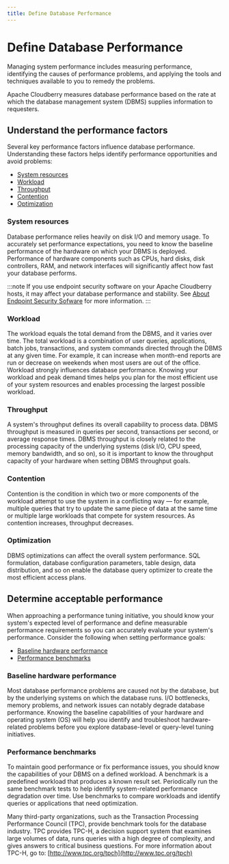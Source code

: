 ```yaml
---
title: Define Database Performance
---
```


# Define Database Performance

Managing system performance includes measuring performance, identifying the causes of performance problems, and applying the tools and techniques available to you to remedy the problems.

Apache Cloudberry measures database performance based on the rate at which the database management system (DBMS) supplies information to requesters.

## Understand the performance factors

Several key performance factors influence database performance. Understanding these factors helps identify performance opportunities and avoid problems:

- [System resources](#system-resources)
- [Workload](#workload)
- [Throughput](#throughput)
- [Contention](#contention)
- [Optimization](#optimization)

### System resources

Database performance relies heavily on disk I/O and memory usage. To accurately set performance expectations, you need to know the baseline performance of the hardware on which your DBMS is deployed. Performance of hardware components such as CPUs, hard disks, disk controllers, RAM, and network interfaces will significantly affect how fast your database performs.

:::note
If you use endpoint security software on your Apache Cloudberry hosts, it may affect your database performance and stability. See [About Endpoint Security Sofware](../security/index.md#about-endpoint-security-software) for more information.
:::

### Workload

The workload equals the total demand from the DBMS, and it varies over time. The total workload is a combination of user queries, applications, batch jobs, transactions, and system commands directed through the DBMS at any given time. For example, it can increase when month-end reports are run or decrease on weekends when most users are out of the office. Workload strongly influences database performance. Knowing your workload and peak demand times helps you plan for the most efficient use of your system resources and enables processing the largest possible workload.

### Throughput

A system's throughput defines its overall capability to process data. DBMS throughput is measured in queries per second, transactions per second, or average response times. DBMS throughput is closely related to the processing capacity of the underlying systems (disk I/O, CPU speed, memory bandwidth, and so on), so it is important to know the throughput capacity of your hardware when setting DBMS throughput goals.

### Contention

Contention is the condition in which two or more components of the workload attempt to use the system in a conflicting way — for example, multiple queries that try to update the same piece of data at the same time or multiple large workloads that compete for system resources. As contention increases, throughput decreases.

### Optimization

DBMS optimizations can affect the overall system performance. SQL formulation, database configuration parameters, table design, data distribution, and so on enable the database query optimizer to create the most efficient access plans.

## Determine acceptable performance

When approaching a performance tuning initiative, you should know your system's expected level of performance and define measurable performance requirements so you can accurately evaluate your system's performance. Consider the following when setting performance goals:

- [Baseline hardware performance](#baseline-hardware-performance)
- [Performance benchmarks](#performance-benchmarks)

### Baseline hardware performance

Most database performance problems are caused not by the database, but by the underlying systems on which the database runs. I/O bottlenecks, memory problems, and network issues can notably degrade database performance. Knowing the baseline capabilities of your hardware and operating system (OS) will help you identify and troubleshoot hardware-related problems before you explore database-level or query-level tuning initiatives.

### Performance benchmarks

To maintain good performance or fix performance issues, you should know the capabilities of your DBMS on a defined workload. A benchmark is a predefined workload that produces a known result set. Periodically run the same benchmark tests to help identify system-related performance degradation over time. Use benchmarks to compare workloads and identify queries or applications that need optimization.

Many third-party organizations, such as the Transaction Processing Performance Council (TPC), provide benchmark tools for the database industry. TPC provides TPC-H, a decision support system that examines large volumes of data, runs queries with a high degree of complexity, and gives answers to critical business questions. For more information about TPC-H, go to: [http://www.tpc.org/tpch](http://www.tpc.org/tpch)
